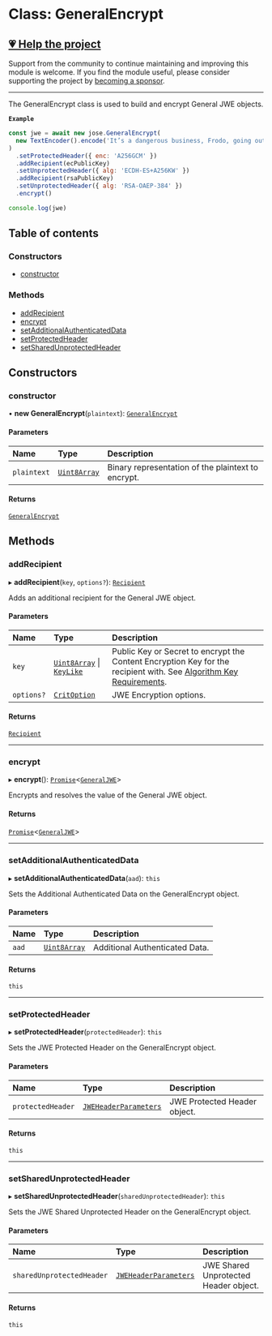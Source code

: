 # Class: GeneralEncrypt

## [💗 Help the project](https://github.com/sponsors/panva)

Support from the community to continue maintaining and improving this module is welcome. If you find the module useful, please consider supporting the project by [becoming a sponsor](https://github.com/sponsors/panva).

---

The GeneralEncrypt class is used to build and encrypt General JWE objects.

**`Example`**

```js
const jwe = await new jose.GeneralEncrypt(
  new TextEncoder().encode('It’s a dangerous business, Frodo, going out your door.'),
)
  .setProtectedHeader({ enc: 'A256GCM' })
  .addRecipient(ecPublicKey)
  .setUnprotectedHeader({ alg: 'ECDH-ES+A256KW' })
  .addRecipient(rsaPublicKey)
  .setUnprotectedHeader({ alg: 'RSA-OAEP-384' })
  .encrypt()

console.log(jwe)
```

## Table of contents

### Constructors

- [constructor](jwe_general_encrypt.GeneralEncrypt.md#constructor)

### Methods

- [addRecipient](jwe_general_encrypt.GeneralEncrypt.md#addrecipient)
- [encrypt](jwe_general_encrypt.GeneralEncrypt.md#encrypt)
- [setAdditionalAuthenticatedData](jwe_general_encrypt.GeneralEncrypt.md#setadditionalauthenticateddata)
- [setProtectedHeader](jwe_general_encrypt.GeneralEncrypt.md#setprotectedheader)
- [setSharedUnprotectedHeader](jwe_general_encrypt.GeneralEncrypt.md#setsharedunprotectedheader)

## Constructors

### constructor

• **new GeneralEncrypt**(`plaintext`): [`GeneralEncrypt`](jwe_general_encrypt.GeneralEncrypt.md)

#### Parameters

| Name | Type | Description |
| :------ | :------ | :------ |
| `plaintext` | [`Uint8Array`]( https://developer.mozilla.org/docs/Web/JavaScript/Reference/Global_Objects/Uint8Array ) | Binary representation of the plaintext to encrypt. |

#### Returns

[`GeneralEncrypt`](jwe_general_encrypt.GeneralEncrypt.md)

## Methods

### addRecipient

▸ **addRecipient**(`key`, `options?`): [`Recipient`](../interfaces/jwe_general_encrypt.Recipient.md)

Adds an additional recipient for the General JWE object.

#### Parameters

| Name | Type | Description |
| :------ | :------ | :------ |
| `key` | [`Uint8Array`]( https://developer.mozilla.org/docs/Web/JavaScript/Reference/Global_Objects/Uint8Array ) \| [`KeyLike`](../types/types.KeyLike.md) | Public Key or Secret to encrypt the Content Encryption Key for the recipient with. See [Algorithm Key Requirements](https://github.com/panva/jose/issues/210#jwe-alg). |
| `options?` | [`CritOption`](../interfaces/types.CritOption.md) | JWE Encryption options. |

#### Returns

[`Recipient`](../interfaces/jwe_general_encrypt.Recipient.md)

___

### encrypt

▸ **encrypt**(): [`Promise`]( https://developer.mozilla.org/docs/Web/JavaScript/Reference/Global_Objects/Promise )\<[`GeneralJWE`](../interfaces/types.GeneralJWE.md)\>

Encrypts and resolves the value of the General JWE object.

#### Returns

[`Promise`]( https://developer.mozilla.org/docs/Web/JavaScript/Reference/Global_Objects/Promise )\<[`GeneralJWE`](../interfaces/types.GeneralJWE.md)\>

___

### setAdditionalAuthenticatedData

▸ **setAdditionalAuthenticatedData**(`aad`): `this`

Sets the Additional Authenticated Data on the GeneralEncrypt object.

#### Parameters

| Name | Type | Description |
| :------ | :------ | :------ |
| `aad` | [`Uint8Array`]( https://developer.mozilla.org/docs/Web/JavaScript/Reference/Global_Objects/Uint8Array ) | Additional Authenticated Data. |

#### Returns

`this`

___

### setProtectedHeader

▸ **setProtectedHeader**(`protectedHeader`): `this`

Sets the JWE Protected Header on the GeneralEncrypt object.

#### Parameters

| Name | Type | Description |
| :------ | :------ | :------ |
| `protectedHeader` | [`JWEHeaderParameters`](../interfaces/types.JWEHeaderParameters.md) | JWE Protected Header object. |

#### Returns

`this`

___

### setSharedUnprotectedHeader

▸ **setSharedUnprotectedHeader**(`sharedUnprotectedHeader`): `this`

Sets the JWE Shared Unprotected Header on the GeneralEncrypt object.

#### Parameters

| Name | Type | Description |
| :------ | :------ | :------ |
| `sharedUnprotectedHeader` | [`JWEHeaderParameters`](../interfaces/types.JWEHeaderParameters.md) | JWE Shared Unprotected Header object. |

#### Returns

`this`
